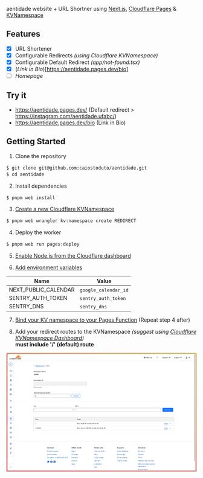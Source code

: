 aentidade website + URL Shortner using [Next.js](https://nextjs.org/), [Cloudflare Pages](https://pages.cloudflare.com/) & [KVNamespace](https://developers.cloudflare.com/kv/learning/kv-namespaces/)

## Features

- [x] URL Shortener
- [x] Configurable Redirects *(using Cloudflare KVNamespace)*
- [x] Configurable Default Redirect *(app/not-found.tsx)*
- [x] (*Link in Bio*)[https://aentidade.pages.dev/bio]
- [ ] *Homepage*

## Try it

- https://aentidade.pages.dev/ (Default redirect > https://instagram.com/aentidade.ufabc/)
- https://aentidade.pages.dev/bio (Link in Bio)

## Getting Started

1. Clone the repository
```bash
$ git clone git@github.com:caiostoduto/aentidade.git
$ cd aentidade
```

2. Install dependencies
```bash
$ pnpm web install
```

3. [Create a new Cloudflare KVNamespace](https://developers.cloudflare.com/kv/get-started/#3-create-a-kv-namespace)
```bash
$ pnpm web wrangler kv:namespace create REDIRECT
```

4. Deploy the worker
```bash
$ pnpm web run pages:deploy
```

5. [Enable Node.js from the Cloudflare dashboard](https://developers.cloudflare.com/workers/runtime-apis/nodejs/#enable-nodejs-from-the-cloudflare-dashboard)

6. [Add environment variables](https://developers.cloudflare.com/workers/configuration/environment-variables/#add-environment-variables-via-the-dashboard)

| Name | Value |
|------|-------|
| NEXT_PUBLIC_CALENDAR | `google_calendar_id` |
| SENTRY_AUTH_TOKEN | `sentry_auth_token` |
| SENTRY_DNS | `sentry_dns` |

7. [Bind your KV namespace to your Pages Function](https://developers.cloudflare.com/pages/functions/bindings/#kv-namespaces) (Repeat step 4 after)

8. Add your redirect routes to the KVNamespace *(suggest using [Cloudflare KVNamespace Dashboard](https://dash.cloudflare.com/))*\
**must include '/' (default) route**

![Image from Cloudflare Pages Dashboard setting kv routes](https://github.com/caiostoduto/aentidade/blob/main/@app/web/docs/images/kv.jpeg)
